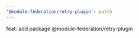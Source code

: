 ```yaml
---
'@module-federation/retry-plugin': patch
---
```


feat: add package @module-federation/retry-plugin
